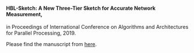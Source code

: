 #### HBL-Sketch: A New Three-Tier Sketch for Accurate Network Measurement,
in Proceedings of International Conference on Algorithms and Architectures for Parallel Processing, 2019.

Please find the manuscript from [here](http://jxiao.wang/papers/hbl-ica3pp.pdf).
